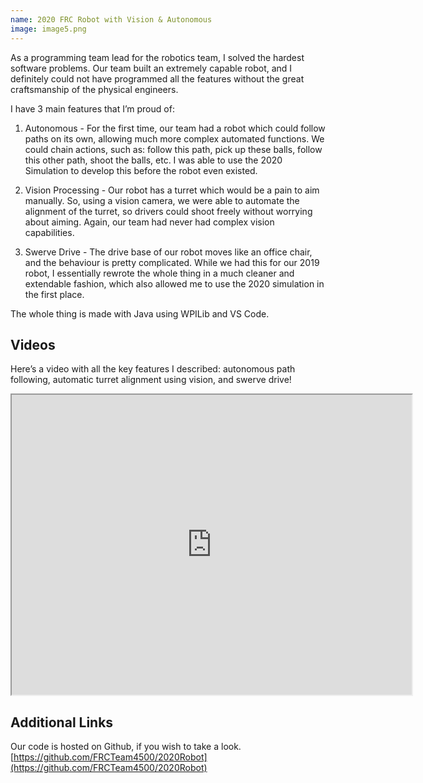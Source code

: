 ```yaml
---
name: 2020 FRC Robot with Vision & Autonomous
image: image5.png
---
```

As a programming team lead for the robotics team, I solved the hardest software problems. Our team built an extremely capable robot, and I definitely could not have programmed all the features without the great craftsmanship of the physical engineers. 

I have 3 main features that I’m proud of:

1. Autonomous - For the first time, our team had a robot which could follow paths on its own, allowing much more complex automated functions. We could chain actions, such as: follow this path, pick up these balls, follow this other path, shoot the balls, etc. I was able to use the 2020 Simulation to develop this before the robot even existed.

2. Vision Processing - Our robot has a turret which would be a pain to aim manually. So, using a vision camera, we were able to automate the alignment of the turret, so drivers could shoot freely without worrying about aiming. Again, our team had never had complex vision capabilities.

3. Swerve Drive - The drive base of our robot moves like an office chair, and the behaviour is pretty complicated. While we had this for our 2019 robot, I essentially rewrote the whole thing in a much cleaner and extendable fashion, which also allowed me to use the 2020 simulation in the first place.

The whole thing is made with Java using WPILib and VS Code.

## Videos

Here’s a video with all the key features I described: autonomous path following, automatic turret alignment using vision, and swerve drive!
<iframe src="https://drive.google.com/file/d/1WFfkga1jzP9Qv9PTBZgpJBUCc82E9lUg/preview" width="640" height="480"></iframe>

## Additional Links

Our code is hosted on Github, if you wish to take a look.
[https://github.com/FRCTeam4500/2020Robot](https://github.com/FRCTeam4500/2020Robot)